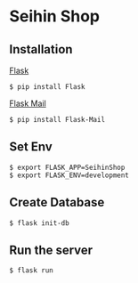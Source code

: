 Seihin Shop
===========

##  Installation
[Flask](https://flask.palletsprojects.com/en/2.0.x/installation/)

    $ pip install Flask

[Flask Mail](https://pythonhosted.org/Flask-Mail/)

    $ pip install Flask-Mail

## Set Env

    $ export FLASK_APP=SeihinShop
    $ export FLASK_ENV=development

## Create Database
    
    $ flask init-db

## Run the server

    $ flask run
